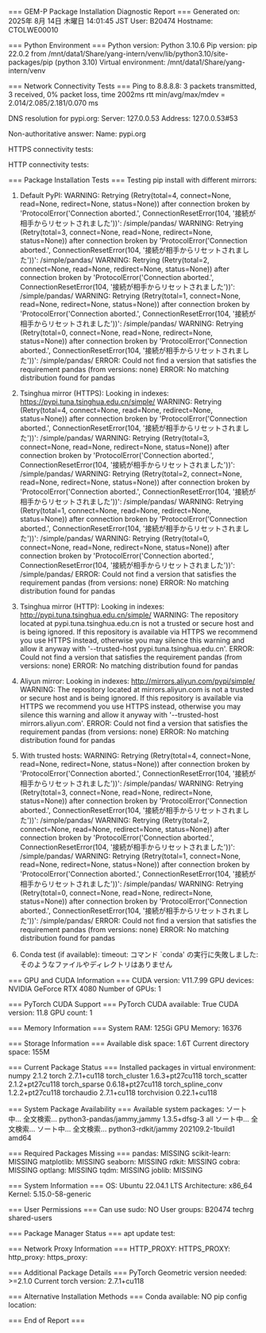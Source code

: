 === GEM-P Package Installation Diagnostic Report ===
Generated on: 2025年  8月 14日 木曜日 14:01:45 JST
User: B20474
Hostname: CTOLWE00010

=== Python Environment ===
Python version: Python 3.10.6
Pip version: pip 22.0.2 from /mnt/data1/Share/yang-intern/venv/lib/python3.10/site-packages/pip (python 3.10)
Virtual environment: /mnt/data1/Share/yang-intern/venv

=== Network Connectivity Tests ===
Ping to 8.8.8.8:
3 packets transmitted, 3 received, 0% packet loss, time 2002ms
rtt min/avg/max/mdev = 2.014/2.085/2.181/0.070 ms

DNS resolution for pypi.org:
Server:		127.0.0.53
Address:	127.0.0.53#53

Non-authoritative answer:
Name:	pypi.org

HTTPS connectivity tests:

HTTP connectivity tests:

=== Package Installation Tests ===
Testing pip install with different mirrors:
1. Default PyPI:
WARNING: Retrying (Retry(total=4, connect=None, read=None, redirect=None, status=None)) after connection broken by 'ProtocolError('Connection aborted.', ConnectionResetError(104, '接続が相手からリセットされました'))': /simple/pandas/
WARNING: Retrying (Retry(total=3, connect=None, read=None, redirect=None, status=None)) after connection broken by 'ProtocolError('Connection aborted.', ConnectionResetError(104, '接続が相手からリセットされました'))': /simple/pandas/
WARNING: Retrying (Retry(total=2, connect=None, read=None, redirect=None, status=None)) after connection broken by 'ProtocolError('Connection aborted.', ConnectionResetError(104, '接続が相手からリセットされました'))': /simple/pandas/
WARNING: Retrying (Retry(total=1, connect=None, read=None, redirect=None, status=None)) after connection broken by 'ProtocolError('Connection aborted.', ConnectionResetError(104, '接続が相手からリセットされました'))': /simple/pandas/
WARNING: Retrying (Retry(total=0, connect=None, read=None, redirect=None, status=None)) after connection broken by 'ProtocolError('Connection aborted.', ConnectionResetError(104, '接続が相手からリセットされました'))': /simple/pandas/
ERROR: Could not find a version that satisfies the requirement pandas (from versions: none)
ERROR: No matching distribution found for pandas

2. Tsinghua mirror (HTTPS):
Looking in indexes: https://pypi.tuna.tsinghua.edu.cn/simple/
WARNING: Retrying (Retry(total=4, connect=None, read=None, redirect=None, status=None)) after connection broken by 'ProtocolError('Connection aborted.', ConnectionResetError(104, '接続が相手からリセットされました'))': /simple/pandas/
WARNING: Retrying (Retry(total=3, connect=None, read=None, redirect=None, status=None)) after connection broken by 'ProtocolError('Connection aborted.', ConnectionResetError(104, '接続が相手からリセットされました'))': /simple/pandas/
WARNING: Retrying (Retry(total=2, connect=None, read=None, redirect=None, status=None)) after connection broken by 'ProtocolError('Connection aborted.', ConnectionResetError(104, '接続が相手からリセットされました'))': /simple/pandas/
WARNING: Retrying (Retry(total=1, connect=None, read=None, redirect=None, status=None)) after connection broken by 'ProtocolError('Connection aborted.', ConnectionResetError(104, '接続が相手からリセットされました'))': /simple/pandas/
WARNING: Retrying (Retry(total=0, connect=None, read=None, redirect=None, status=None)) after connection broken by 'ProtocolError('Connection aborted.', ConnectionResetError(104, '接続が相手からリセットされました'))': /simple/pandas/
ERROR: Could not find a version that satisfies the requirement pandas (from versions: none)
ERROR: No matching distribution found for pandas

3. Tsinghua mirror (HTTP):
Looking in indexes: http://pypi.tuna.tsinghua.edu.cn/simple/
WARNING: The repository located at pypi.tuna.tsinghua.edu.cn is not a trusted or secure host and is being ignored. If this repository is available via HTTPS we recommend you use HTTPS instead, otherwise you may silence this warning and allow it anyway with '--trusted-host pypi.tuna.tsinghua.edu.cn'.
ERROR: Could not find a version that satisfies the requirement pandas (from versions: none)
ERROR: No matching distribution found for pandas

4. Aliyun mirror:
Looking in indexes: http://mirrors.aliyun.com/pypi/simple/
WARNING: The repository located at mirrors.aliyun.com is not a trusted or secure host and is being ignored. If this repository is available via HTTPS we recommend you use HTTPS instead, otherwise you may silence this warning and allow it anyway with '--trusted-host mirrors.aliyun.com'.
ERROR: Could not find a version that satisfies the requirement pandas (from versions: none)
ERROR: No matching distribution found for pandas

5. With trusted hosts:
WARNING: Retrying (Retry(total=4, connect=None, read=None, redirect=None, status=None)) after connection broken by 'ProtocolError('Connection aborted.', ConnectionResetError(104, '接続が相手からリセットされました'))': /simple/pandas/
WARNING: Retrying (Retry(total=3, connect=None, read=None, redirect=None, status=None)) after connection broken by 'ProtocolError('Connection aborted.', ConnectionResetError(104, '接続が相手からリセットされました'))': /simple/pandas/
WARNING: Retrying (Retry(total=2, connect=None, read=None, redirect=None, status=None)) after connection broken by 'ProtocolError('Connection aborted.', ConnectionResetError(104, '接続が相手からリセットされました'))': /simple/pandas/
WARNING: Retrying (Retry(total=1, connect=None, read=None, redirect=None, status=None)) after connection broken by 'ProtocolError('Connection aborted.', ConnectionResetError(104, '接続が相手からリセットされました'))': /simple/pandas/
WARNING: Retrying (Retry(total=0, connect=None, read=None, redirect=None, status=None)) after connection broken by 'ProtocolError('Connection aborted.', ConnectionResetError(104, '接続が相手からリセットされました'))': /simple/pandas/
ERROR: Could not find a version that satisfies the requirement pandas (from versions: none)
ERROR: No matching distribution found for pandas

6. Conda test (if available):
timeout: コマンド `conda' の実行に失敗しました: そのようなファイルやディレクトリはありません

=== GPU and CUDA Information ===
CUDA version: V11.7.99
GPU devices: NVIDIA GeForce RTX 4080
Number of GPUs: 1

=== PyTorch CUDA Support ===
PyTorch CUDA available: True
CUDA version: 11.8
GPU count: 1

=== Memory Information ===
System RAM: 125Gi
GPU Memory: 16376

=== Storage Information ===
Available disk space: 1.6T
Current directory space: 155M

=== Current Package Status ===
Installed packages in virtual environment:
numpy                    2.1.2
torch                    2.7.1+cu118
torch_cluster            1.6.3+pt27cu118
torch_scatter            2.1.2+pt27cu118
torch_sparse             0.6.18+pt27cu118
torch_spline_conv        1.2.2+pt27cu118
torchaudio               2.7.1+cu118
torchvision              0.22.1+cu118

=== System Package Availability ===
Available system packages:
ソート中...
全文検索...
python3-pandas/jammy,jammy 1.3.5+dfsg-3 all
ソート中...
全文検索...
ソート中...
全文検索...
python3-rdkit/jammy 202109.2-1build1 amd64

=== Required Packages Missing ===
pandas: MISSING
scikit-learn: MISSING
matplotlib: MISSING
seaborn: MISSING
rdkit: MISSING
cobra: MISSING
optlang: MISSING
tqdm: MISSING
joblib: MISSING

=== System Information ===
OS: Ubuntu 22.04.1 LTS
Architecture: x86_64
Kernel: 5.15.0-58-generic

=== User Permissions ===
Can use sudo: NO
User groups: B20474 techrg shared-users

=== Package Manager Status ===
apt update test:

=== Network Proxy Information ===
HTTP_PROXY: 
HTTPS_PROXY: 
http_proxy: 
https_proxy: 

=== Additional Package Details ===
PyTorch Geometric version needed: >=2.1.0
Current torch version: 2.7.1+cu118

=== Alternative Installation Methods ===
Conda available: NO
pip config location: 

=== End of Report ===
